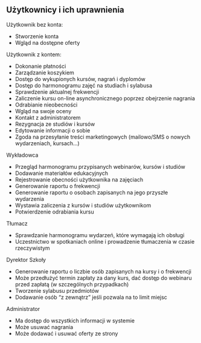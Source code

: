 ## Użytkownicy i ich uprawnienia

Użytkownik bez konta:

- Stworzenie konta
- Wgląd na dostępne oferty

Użytkownik z kontem:

- Dokonanie płatności
- Zarządzanie koszykiem
- Dostęp do wykupionych kursów, nagrań i dyplomów
- Dostęp do harmonogramu zajęć na studiach i sylabusa
- Sprawdzenie aktualnej frekwencji
- Zaliczenie kursu on-line asynchronicznego poprzez obejrzenie nagrania
- Odrabianie nieobecności
- Wgląd na swoje oceny
- Kontakt z administratorem
- Rezygnacja ze studiów i kursów
- Edytowanie informacji o sobie
- Zgoda na przesyłanie treści marketingowych (mailowo/SMS o nowych wydarzeniach, kursach…)

Wykładowca

- Przegląd harmonogramu przypisanych webinarów, kursów i studiów
- Dodawanie materiałów edukacyjnych
- Rejestrowanie obecności użytkownika na zajęciach
- Generowanie raportu o frekwencji
- Generowanie raportu o osobach zapisanych na jego przyszłe wydarzenia
- Wystawia zaliczenia z kursów i studiów użytkownikom
- Potwierdzenie odrabiania kursu

Tłumacz

- Sprawdzanie harmonogramu wydarzeń, które wymagają ich obsługi
- Uczestnictwo w spotkaniach online i prowadzenie tłumaczenia w czasie rzeczywistym

Dyrektor Szkoły

- Generowanie raportu o liczbie osób zapisanych na kursy i o frekwencji
- Może przedłużyć termin zapłaty za dany kurs, dać dostęp do webinaru przed zapłatą (w szczególnych przypadkach)
- Tworzenie sylabusu przedmiotów
- Dodawanie osób “z zewnątrz” jeśli pozwala na to limit miejsc

Administrator

- Ma dostęp do wszystkich informacji w systemie
- Może usuwać nagrania
- Może dodawać i usuwać oferty ze strony
